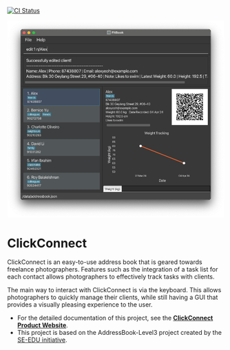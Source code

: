 [![CI Status](https://github.com/se-edu/addressbook-level3/workflows/Java%20CI/badge.svg)](https://github.com/AY2324S2-CS2103T-T17-3/tp/actions)

![Ui](docs/images/Ui.png)

# ClickConnect
ClickConnect is an easy-to-use address book that is geared towards freelance photographers.
Features such as the integration of a task list for each contact allows photographers
to effectively track tasks with clients.

The main way to interact with ClickConnect is via the keyboard. This allows photographers to quickly manage
their clients, while still having a GUI that provides a visually pleasing experience to the user.

* For the detailed documentation of this project, see the **[ClickConnect Product Website](https://ay2324s2-cs2103t-t17-3.github.io/tp/)**.
* This project is based on the AddressBook-Level3 project created by the [SE-EDU initiative](https://se-education.org).